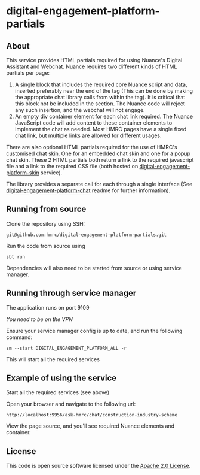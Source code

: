 # digital-engagement-platform-partials

## About
This service provides HTML partials required for using Nuance's Digital Assistant and Webchat. Nuance requires two different kinds of HTML partials per page:

1) A single block that includes the required core Nuance script and data, inserted preferably near the end of the <body> tag (This can be done by making the appropriate chat library calls from within the <body> tag). It is critical that this block not be included in the <head> section. The Nuance code will reject any such insertion, and the webchat will not engage.
2) An empty div container element for each chat link required. The Nuance JavaScript code will add content to these container elements to implement the chat as needed. Most HMRC pages have a single fixed chat link, but multiple links are allowed for different usages.

There are also optional HTML partials required for the use of HMRC's customised chat skin. One for an embedded chat skin and one for a popup chat skin. These 2 HTML partials both return a link to the required javascript file and a link to the required CSS file (both hosted on [digital-engagement-platform-skin](https://github.com/hmrc/digital-engagement-platform-skin) service).

The library provides a separate call for each through a single interface (See [digital-engagement-platform-chat](https://github.com/hmrc/digital-engagement-platfrom-chat) readme for further information).

## Running from source
Clone the repository using SSH:

`git@github.com:hmrc/digital-engagement-platform-partials.git`

Run the code from source using

`sbt run`

Dependencies will also need to be started from source or using service manager.

## Running through service manager
The application runs on port 9109

*You need to be on the VPN*

Ensure your service manager config is up to date, and run the following command:

`sm --start DIGITAL_ENGAGEMENT_PLATFORM_ALL -r`

This will start all the required services

## Example of using the service
Start all the required services (see above)

Open your browser and navigate to the following url:

`http://localhost:9956/ask-hmrc/chat/construction-industry-scheme`

View the page source, and you'll see required Nuance elements and container.

## License
This code is open source software licensed under the [Apache 2.0 License]("http://www.apache.org/licenses/LICENSE-2.0.html").
